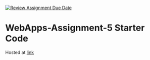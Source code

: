 [![Review Assignment Due Date](https://classroom.github.com/assets/deadline-readme-button-24ddc0f5d75046c5622901739e7c5dd533143b0c8e959d652212380cedb1ea36.svg)](https://classroom.github.com/a/7kKA03Up)
# WebApps-Assignment-5 Starter Code

Hosted at [link](https://44-563-webapps-f23.github.io/44563-webapps-f23-assignment5-VasanthiY/cities.html)